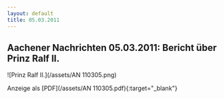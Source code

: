 ```yaml
---
layout: default
title: 05.03.2011
---
```


## Aachener Nachrichten 05.03.2011: Bericht über Prinz Ralf II.

![Prinz Ralf II.](/assets/AN 110305.png)

Anzeige als [PDF](/assets/AN 110305.pdf){:target="_blank"}
